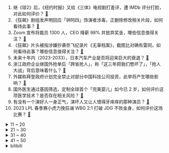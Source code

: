 1. 继《球2》后，《纽约时报》又给《三体》电视剧打差评，遭 IMDb 评分打脸，对此如何评价？ [:link:](https://www.zhihu.com/question/583395307)
2. 《狂飙》剧组发声明回应「钟阿四」饰演者涉毒，正删除修改相关片段，如何看待此事？ [:link:](https://www.zhihu.com/question/583485786)
3. Zoom 宣布将裁员 1300 人，CEO 降薪 98% 并放弃奖金，哪些信息值得关注？ [:link:](https://www.zhihu.com/question/582767208)
4. 《狂飙》片头被指涉嫌抄袭奈飞纪录片《无辜档案》，截图比对确有雷同，如何看待此事？哪些信息值得关注？ [:link:](https://www.zhihu.com/question/583295941)
5. 未来十年内（2023-2033），日本汽车产业是否将迎来巨大的衰退？ [:link:](https://www.zhihu.com/question/579915833)
6. 浙江政府企业继国外抢单后「跨省抢人」，称「这三年把我们憋坏了」，「抢人大战」背后意味着什么？ [:link:](https://www.zhihu.com/question/582971407)
7. 外媒称拜登政府计划完全禁止对部分中国科技公司投资，此举将产生哪些影响？ [:link:](https://www.zhihu.com/question/583359179)
8. 国外医生通过基因筛选，定制全球首个「完美婴儿」如今已 2 岁，如何评价这项医学技术？是否存在相关风险？ [:link:](https://www.zhihu.com/question/583377876)
9. 有没有一个演好人一身正气，演坏人又让人恨得牙痒痒的那种演员？ [:link:](https://www.zhihu.com/question/346249699)
10. 2023 LPL 春季赛小虎力挽狂澜 WBG 2:1 打破 JDG 不败金身，如何评价这场比赛？ [:link:](https://www.zhihu.com/question/583444106)
<details>
<summary>11 ~ 20</summary>

11. 浙江一女子无证驾驶出车祸想让父亲顶包，称「能不能让我爸进去」，如何看待此事？她将面临什么处罚？ [:link:](https://www.zhihu.com/question/583151635)
12. 研究发现，近些年来国内男性精液质量在下滑，哪些因素导致精液质量下降？将带来哪些影响？ [:link:](https://www.zhihu.com/question/583392171)
13. 酒局上，什么样的人是“明白人”？ [:link:](https://www.zhihu.com/question/548661986)
14. 电视剧《显微镜下的大明之丝绢案》第 1-6 集拍得怎么样？有哪些值得关注的剧情点？ [:link:](https://www.zhihu.com/question/583235585)
15. 面对西方多轮限价举措，俄罗斯宣布反制措施「3 月削减石油产量」，这对油市将产生哪些影响？ [:link:](https://www.zhihu.com/question/583361434)
16. 多地精子库向大学生发捐精倡议，为何会出现精子短缺的情况？ [:link:](https://www.zhihu.com/question/583197232)
17. 如何理解AWS 谷歌 微软 Meta 纷纷延长服务器寿命到6年？ [:link:](https://www.zhihu.com/question/582758859)
18. 为什么现在俄罗斯联邦的人口还不如一战前的俄罗斯帝国？ [:link:](https://www.zhihu.com/question/481673816)
19. 你看到别人弹公共钢琴有什么感觉？ [:link:](https://www.zhihu.com/question/404352589)
20. 未来ChatGPT有可能代替医生问诊吗？ [:link:](https://www.zhihu.com/question/580801093)
</details>
<details>
<summary>21 ~ 30</summary>

21. 如果蟑螂长到足够大，会成为一种美食吗？ [:link:](https://www.zhihu.com/question/531928830)
22. 魔幻题材的小说应该如何确保法师和战士的“平衡”？ [:link:](https://www.zhihu.com/question/582718308)
23. 你读过的最悲伤的诗句有哪些？ [:link:](https://www.zhihu.com/question/35413799)
24. 鹤仙流的武技花样这么多，为啥悟空和小林只学了舞空术和太阳拳呢？ [:link:](https://www.zhihu.com/question/583341018)
25. 著名浙商、杉杉企业创始人郑永刚病逝，享年 65 岁，对上市公司有何影响？郑永刚的创业史有哪些精彩故事？ [:link:](https://www.zhihu.com/question/583417443)
26. chatgpt充分学习裁判文书网之后能提供哪些应用场景，会给律师行业、整个社会带来怎样的改变？ [:link:](https://www.zhihu.com/question/583349201)
27. C罗在沙超踢出什么表现有望获得2023年金球奖? [:link:](https://www.zhihu.com/question/583191558)
28. 考南京大学有多难？ [:link:](https://www.zhihu.com/question/411850080)
29. 什么情况下需要考虑内存屏障？ [:link:](https://www.zhihu.com/question/583090138)
30. 林黛玉说刘姥姥是“母蝗虫”，体现出黛玉的伶俐可爱还是尖酸刻薄？ [:link:](https://www.zhihu.com/question/576750566)
</details>
<details>
<summary>31 ~ 40</summary>

31. 为什么《英雄联盟》主播骚男最近几年没人气了？ [:link:](https://www.zhihu.com/question/579015635)
32. 请问有哪些可以查找数据的网站？ [:link:](https://www.zhihu.com/question/67127780)
33. 支付宝App的流量价值是否被低估了？坐拥10亿用户，它的商业化空间有多大？ [:link:](https://www.zhihu.com/question/583135778)
34. 孩子问我是学习重要，还是他开心快乐重要，我该怎么回答？ [:link:](https://www.zhihu.com/question/572654931)
35. 「撕伞」行为是什么梗？当大学生踏入教育行业，如何将这个梗表现得淋漓尽致？如何更「智慧」地监督学生学习？ [:link:](https://www.zhihu.com/question/582948882)
36. 一个人租房，有什么家电推荐？ [:link:](https://www.zhihu.com/question/581253311)
37. 物理定律能否脱离物理研究过程，直接通过数学演绎发现？ [:link:](https://www.zhihu.com/question/311634281)
38. 刘华强买瓜到高启强卖鱼，如何看待《狂飙》成功背后的中国涉案剧变迁？ [:link:](https://www.zhihu.com/question/582917153)
39. 当恋爱初期对方呈现的完美形象被打破，逐渐暴露出缺点，怎么才能保持感情不降温甚至升温？ [:link:](https://www.zhihu.com/question/581990917)
40. ChatGPT 研发传言席卷互联网公司，大厂回应各不相同，专家称投入回报无法判断，这会是一门好生意吗？ [:link:](https://www.zhihu.com/question/583137111)
</details>
<details>
<summary>41 ~ 50</summary>

41. 《狂飙》中安长林就一点问题都没有吗？ [:link:](https://www.zhihu.com/question/581839339)
42. 《斗破苍穹》里的云岚宗，从派人跟着纳兰嫣然上门退婚到被解散，期间犯了哪些决策错误？ [:link:](https://www.zhihu.com/question/581363214)
43. 如果把你和 Ta 之间的爱情经历写成一段故事，故事的开头你会怎么去写？ [:link:](https://www.zhihu.com/question/583149939)
44. 23年，你愿意买电车还是油车？ [:link:](https://www.zhihu.com/question/582281562)
45. 叙利亚卫生部长呼吁国际援助，谴责美西非法制裁，目前情况如何？震后对叙援助有多困难？ [:link:](https://www.zhihu.com/question/582798530)
46. 《DOTA2》知名博主 HOHO 宣布停更游戏及赛事相关内容，对此你有什么想说的？ [:link:](https://www.zhihu.com/question/583150726)
47. 吴尊友表示，近几个月再出现新一波新冠疫情可能性比较小，如何解读该言论？ [:link:](https://www.zhihu.com/question/582961315)
48. 如何看待办公桌椅、餐馆桌椅、超市货架在淘特销量暴涨？做餐饮开小超市会成为小镇青年的创业新趋势吗？ [:link:](https://www.zhihu.com/question/583182073)
49. 珠海女子帮丈夫销毁毒狗药物时中毒身亡，当地「已检测附近水质」，如何看待此事？案件进展如何？ [:link:](https://www.zhihu.com/question/582931203)
50. 日本三菱停止研发日本的客机「SpaceJet」，世界经济强国的日本为啥不能研发成功自己的喷气式客机？ [:link:](https://www.zhihu.com/question/582926277)
</details><details>
<summary>bilibili</summary>

1. 我们复刻了一道米其林三星招牌菜！ [:link:](//www.bilibili.com/video/BV1V84y1V7En)
2. 鹅鸭傻 [:link:](//www.bilibili.com/video/BV1Q14y1F7B2)
3. 一杆进七个！当九球天后遇上高速摄影机，谁会更胜一筹？ [:link:](//www.bilibili.com/video/BV1rT411Q7DN)
4. 中国富豪大换血，十大富豪，你还认识谁？ [:link:](//www.bilibili.com/video/BV1hs4y1e7LV)
5. 跳着健康健身的阳康比心舞，心情无比畅通比❤ [:link:](//www.bilibili.com/video/BV18G4y1N7h7)
6. 我把经典游戏都速通了一遍？？ [:link:](//www.bilibili.com/video/BV1RR4y1z7Hv)
7. 《崩坏：星穹铁道》白露角色PV——「天干物燥」 [:link:](//www.bilibili.com/video/BV1n84y1G7HE)
8. 给流浪猫制作冬季大型饮水器 [:link:](//www.bilibili.com/video/BV1y8411T7h5)
9. 糖果、果冻、小药片......“黑心毒贩”货源大揭秘 >> [:link:](//www.bilibili.com/video/BV1Kv4y1t7cW)
10. 朋友永远都是游戏最高“配置” [:link:](//www.bilibili.com/video/BV15D4y1K7cC)
<details>
<summary>11 ~ 20</summary>

11. “读孙子兵法,品启强人生” [:link:](//www.bilibili.com/video/BV1MG4y1S7cm)
12. 在自律和自觉中选择了自尽 [:link:](//www.bilibili.com/video/BV1Yv4y1477X)
13. 【坦白】为什么我专做"骗小白"的碎片式健身训练 [:link:](//www.bilibili.com/video/BV1oe4y1A7v6)
14. 看几遍都觉得好笑哈哈哈哈 [:link:](//www.bilibili.com/video/BV1Bj411M7bz)
15. 这 是......转 生 大 肠 [:link:](//www.bilibili.com/video/BV13Y411i7ii)
16. 叠 甲 圣 经 [:link:](//www.bilibili.com/video/BV1hM411Y7XL)
17. “我觉得他在占便宜”好人被枪指着，已经是常态 [:link:](//www.bilibili.com/video/BV1dM411Y7Uj)
18. 我们花费五年时间收集打磨，感受这召唤师操作的大气磅礴与刀尖舞蹈吧！ [:link:](//www.bilibili.com/video/BV1uA411z7XC)
19. 汉服在国外，给外国人体验汉服 [:link:](//www.bilibili.com/video/BV1jR4y1B7tW)
20. 拒绝答辩，吃点好的！漫威零差评佳作《马面雷神》 [:link:](//www.bilibili.com/video/BV1VG4y1K7Nu)
</details>
<details>
<summary>21 ~ 30</summary>

21. 《官  宣》 [:link:](//www.bilibili.com/video/BV1T84y1V7Tz)
22. 【基德】土叙地震全面报告：天灾叠加人祸，双标的救援 [:link:](//www.bilibili.com/video/BV1cs4y1e7ty)
23. “花儿为什么那样红？” [:link:](//www.bilibili.com/video/BV1RY411v7WM)
24. 【定格动画】爆肝挑战地表最重组合金刚藏玩阁冲云霄终极大合体 [:link:](//www.bilibili.com/video/BV1pR4y1q7XH)
25. 放眼综艺界是炸裂的程度！10个艺人种地半年的奇葩综艺《种地吧》 [:link:](//www.bilibili.com/video/BV1us4y1e7Bw)
26. 你有没有哪些小妙招是外行人不知道的？大家互相说一下取取经！ [:link:](//www.bilibili.com/video/BV1nR4y1z74b)
27. 大嫂高叶：老问这种问题烦不烦？ [:link:](//www.bilibili.com/video/BV1S84y1G7Hy)
28. 你玩原神怎么不充钱呢？【这下不得不氪金了...】 [:link:](//www.bilibili.com/video/BV1J24y1q7AL)
29. 乱世腾龙、再造河山，土耳其国父：凯末尔【历史调研室37】 [:link:](//www.bilibili.com/video/BV18d4y1J7W3)
30. 学校门口便利店来了 [:link:](//www.bilibili.com/video/BV1pA411B7eG)
</details>
<details>
<summary>31 ~ 40</summary>

31. 硬件攻击 我的世界永恒的MC生存 二周目EP15 [:link:](//www.bilibili.com/video/BV1fY411v7EN)
32. 【定格动画】炎龙vs卡利斯 [:link:](//www.bilibili.com/video/BV1BM411v7Wq)
33. 【猛男版】新宝岛丨竖屏重制，史诗级更新 [:link:](//www.bilibili.com/video/BV1314y1c7gh)
34. 入坑DNF半个月血亏4W装备全碎，我想成为巴卡尔红队C#1？ [:link:](//www.bilibili.com/video/BV1684y1G7V6)
35. 【鱼肉肉】（鸡）极乐净土 [:link:](//www.bilibili.com/video/BV18R4y1q7Ua)
36. 当我把城里的猫带回农村被疯狂打脸（宋庄特辑） [:link:](//www.bilibili.com/video/BV1UT41197fB)
37. 功绩社会生产抑郁症患者和厌世者？ [:link:](//www.bilibili.com/video/BV1WM411Y7Jk)
38. 我给自己的免费游戏做了个外挂！ [:link:](//www.bilibili.com/video/BV12G4y1U7CL)
39. 是的，我们有一个私生女 [:link:](//www.bilibili.com/video/BV1a8411T7Ld)
40. “可惜了，这么过瘾的台词再也没有了！” [:link:](//www.bilibili.com/video/BV1Rv4y147Fm)
</details>
<details>
<summary>41 ~ 50</summary>

41. 全程高能|| 家贼祖师爷的父子交接，权力博弈中的那些“不传之秘” [:link:](//www.bilibili.com/video/BV15G4y1T78D)
42. 嘿朋友，你想吃免费的麦丽素嘛（低俗，重口，恶心，慎点） [:link:](//www.bilibili.com/video/BV1aM4y1D7Zc)
43. 美国最贵牛排店VS最便宜牛排！！价格相差40倍，值得吗？ [:link:](//www.bilibili.com/video/BV19Y411v778)
44. 单车独闯黑龙江，轮胎报废跑了两个县城也没买到，摸黑在路边雪地露营 [:link:](//www.bilibili.com/video/BV1ZR4y1q7qM)
45. 【4K60FPS】火星哥Bruno Mars《Uptown Funk》神级现场！真的这么丝滑吗 [:link:](//www.bilibili.com/video/BV1WT411Q7Nx)
46. 老MC玩家的热爱岂是你网易能代理的?! [:link:](//www.bilibili.com/video/BV1rd4y1n7Hc)
47. 【原神手书】与夜兰在欲望之网中起舞！ [:link:](//www.bilibili.com/video/BV1cd4y1J7Xt)
48. 谁要来预订我的情人节档期 [:link:](//www.bilibili.com/video/BV17Y411B7US)
49. 【不齐舞团】⚡新 宝 岛⚡叔叔版 久等了~ [:link:](//www.bilibili.com/video/BV1H54y1N7ck)
50. 本来挺喜欢塑料小人的 [:link:](//www.bilibili.com/video/BV1bM411Y7Xz)
</details>
<details>
<summary>51 ~ 60</summary>

51. “你已经证明了你的决心，那么，也让你见证一下我的意志吧” [:link:](//www.bilibili.com/video/BV1X54y1N75y)
52. 神里绫华 花时来信 [:link:](//www.bilibili.com/video/BV1gD4y1K7Zd)
53. 坤坤闪亮登场 [:link:](//www.bilibili.com/video/BV1fA411r7DF)
54. 胡桃金曲《家有胡桃》 [:link:](//www.bilibili.com/video/BV1Pv4y147jk)
55. 我们在一起啦！ [:link:](//www.bilibili.com/video/BV1jx4y1V7hH)
56. 不要含糊其辞，僵尸肉跟国内储备肉没关系！ [:link:](//www.bilibili.com/video/BV1Mx4y1L75k)
57. 胡桃池子十连五金，我的好同学，我一点都不羡慕 [:link:](//www.bilibili.com/video/BV1GT411R77S)
58. 耗时432小时，我终于零氪通关了造梦西游3！ [:link:](//www.bilibili.com/video/BV1J54y1N7fb)
59. 【纪念唐小强】谨以此片，纪念陪伴了我们五季的唐大哥 [:link:](//www.bilibili.com/video/BV1a54y1N7Cr)
60. 网络热门艺术鉴赏（七）高山流水遇只因 [:link:](//www.bilibili.com/video/BV1JG4y1S7v2)
</details>
<details>
<summary>61 ~ 70</summary>

61. 《成年狗的崩溃就在一瞬间》 [:link:](//www.bilibili.com/video/BV1vj411K7q7)
62. 狂飙（x）乱飙(√) [:link:](//www.bilibili.com/video/BV158411u7d8)
63. 小手一指 rap开始  反向变身  返璞归真 [:link:](//www.bilibili.com/video/BV1ZM411Y7sD)
64. 《查理九世》“ 谨以此书，纪念我的童年，那是一段小有遗憾的幸福时光。” [:link:](//www.bilibili.com/video/BV1Zs4y1W75g)
65. 【时代少年团】《乌托邦少年》欢乐小卡游戏 [:link:](//www.bilibili.com/video/BV1kv4y1477Q)
66. 【36氪】从扶贫到“坑贫”，中国式彩票什么时候开始把路走歪了？ [:link:](//www.bilibili.com/video/BV1r8411u7My)
67. 品尝酸甜苦辣，尽享人生滋味 [:link:](//www.bilibili.com/video/BV1d54y1P7eV)
68. 他一元中满命，我一抽送寿命 3 [:link:](//www.bilibili.com/video/BV14T411Q7PB)
69. 他从卖鱼小贩逆袭成黑帮大佬，逍遥法外一路狂飙！ [:link:](//www.bilibili.com/video/BV1JD4y1K7hR)
70. 我，260万粉UP主，公开助农水果利润！究竟赚了多少钱？ [:link:](//www.bilibili.com/video/BV1nx4y1L753)
</details>
<details>
<summary>71 ~ 80</summary>

71. 有你在身边多乐趣 [:link:](//www.bilibili.com/video/BV16M411v7EL)
72. 没有神明注视的冒险家 [:link:](//www.bilibili.com/video/BV1VA41167mk)
73. “阅读理解”是最荒谬的考题！它会扼杀下一代的创造力 [:link:](//www.bilibili.com/video/BV1iG4y1N79u)
74. 一把长剑残血6级就断线！单杀职业？别吃！别吃！ [:link:](//www.bilibili.com/video/BV1YA4116733)
75. 爆超小菲比五人组全员集齐，只不过菲菲的一雪竟被小呆呆拿去了！ [:link:](//www.bilibili.com/video/BV1SA41167zn)
76. 【原神剧场】空的恋爱摇摆~！ [:link:](//www.bilibili.com/video/BV11G4y1N7KZ)
77. 【我独自成神】一口气看到爽！集结众神！决战末世！ [:link:](//www.bilibili.com/video/BV1Jv4y147Bc)
78. 有人问我为什么要坚持做公益课 [:link:](//www.bilibili.com/video/BV1dY411q7Mt)
79. “终于明白这剧凭啥封神了，这台词也太顶了！” [:link:](//www.bilibili.com/video/BV1WR4y1q7Pj)
80. 这碗拉面真变态！没有面条全是菜？ [:link:](//www.bilibili.com/video/BV1Dd4y1J7xr)
</details>
<details>
<summary>81 ~ 90</summary>

81. 大堂经理遭遇史上最大打击 [:link:](//www.bilibili.com/video/BV1Q24y1W7ns)
82. 【原神/手书】区区宵灯，为师这就给你整一个 [:link:](//www.bilibili.com/video/BV11d4y1E75W)
83. 如何用面包车，跑赢GTR？ [:link:](//www.bilibili.com/video/BV1z8411T7Tx)
84. 任何时间！任何地点！遇到小猫！就地亲烂！ [:link:](//www.bilibili.com/video/BV1bM4y1D7s8)
85. 帅小伙速通九转大肠，品尝到肠真正的味道！ [:link:](//www.bilibili.com/video/BV14x4y1L75j)
86. 我的世界：什么才是真正的顶级肝帝 [:link:](//www.bilibili.com/video/BV1Rd4y1n7Vn)
87. 大半夜学围棋？一看就懂？刘备也在？我也想试试 [:link:](//www.bilibili.com/video/BV1wT411o7vg)
88. 4J车厘子有多大？你买的车厘子缩水了吗？【慧小媛】 [:link:](//www.bilibili.com/video/BV1mD4y1A7GN)
89. 张楚岚内心独白直接封神！“我就是要你们亲手送走陈朵…”【一人之下5】 [:link:](//www.bilibili.com/video/BV1k8411u78z)
90. 眼睛里的绿宝石 [:link:](//www.bilibili.com/video/BV18y4y1Q7uF)
</details>
<details>
<summary>91 ~ 100</summary>

91. 南方人和北方人互换饮食是什么体验？ [:link:](//www.bilibili.com/video/BV1me4y1A7LK)
92. 【原神手书】♛来自四神的压迫力♛～王牌特工们的「间谍过家家」～ [:link:](//www.bilibili.com/video/BV1Tv4y1b73i)
93. 当开锁的遇上卖锁的 [:link:](//www.bilibili.com/video/BV1fM4y1D7kY)
94. 【Rac】解构“配音”，告诉你中配究竟“怪”在哪里。 [:link:](//www.bilibili.com/video/BV1RM4y1D7VS)
95. 《 西 楚 高 达 》 [:link:](//www.bilibili.com/video/BV1Sj411P7Wj)
96. “心在跳，爱很刑如烈火” [:link:](//www.bilibili.com/video/BV1824y1i7Mb)
97. 我好像把它气哭了 [:link:](//www.bilibili.com/video/BV1RT41197wf)
98. 挑战让我爸cos我喜欢的角色：瓦尔特·杨 [:link:](//www.bilibili.com/video/BV1eM4y1Q7cA)
99. 是不是每个日本媳妇都有这样的技能？ [:link:](//www.bilibili.com/video/BV1MA41167KX)
100. 同伴赠礼  2440原石帮你回血，尘歌壶套装（持续更新中）。 [:link:](//www.bilibili.com/video/BV1xv4y1b7YH)
</details></details>